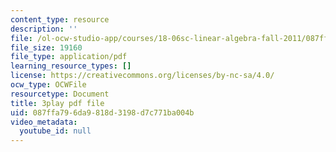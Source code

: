 ```yaml
---
content_type: resource
description: ''
file: /ol-ocw-studio-app/courses/18-06sc-linear-algebra-fall-2011/087ffa796da9818d3198d7c771ba004b_-eA2D_rIcNA.pdf
file_size: 19160
file_type: application/pdf
learning_resource_types: []
license: https://creativecommons.org/licenses/by-nc-sa/4.0/
ocw_type: OCWFile
resourcetype: Document
title: 3play pdf file
uid: 087ffa79-6da9-818d-3198-d7c771ba004b
video_metadata:
  youtube_id: null
---
```

